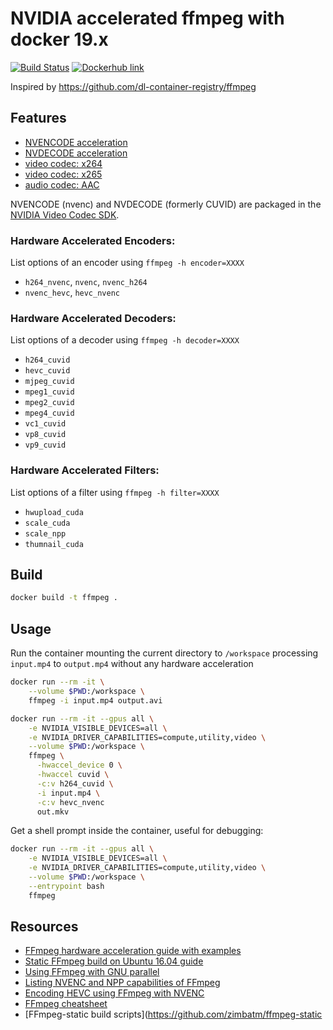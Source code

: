 # NVIDIA accelerated ffmpeg with docker 19.x

[![Build Status](https://travis-ci.org/romansavrulin/ffmpeg-cuda-docker.svg?branch=master)](https://travis-ci.org/romansavrulin/ffmpeg-cuda-docker)
[![Dockerhub link](https://img.shields.io/badge/hosted-dockerhub-22b8eb.svg)](https://hub.docker.com/r/romansavrulin/ffmpeg-cuda)

Inspired by https://github.com/dl-container-registry/ffmpeg

## Features

* [NVENCODE acceleration](https://developer.nvidia.com/nvidia-video-codec-sdk#NVENCFeatures)
* [NVDECODE acceleration](https://developer.nvidia.com/nvidia-video-codec-sdk#NVDECFeatures)
* [video codec: x264](https://www.videolan.org/developers/x264.html)
* [video codec: x265](https://www.videolan.org/developers/x265.html)
* [audio codec: AAC](https://github.com/mstorsjo/fdk-aac)

NVENCODE (nvenc) and NVDECODE (formerly CUVID) are packaged in the [NVIDIA Video Codec
SDK](https://developer.nvidia.com/nvidia-video-codec-sdk).

### Hardware Accelerated Encoders:

List options of an encoder using `ffmpeg -h encoder=XXXX`

* `h264_nvenc`, `nvenc`, `nvenc_h264` 
* `nvenc_hevc`, `hevc_nvenc`

### Hardware Accelerated Decoders:

List options of a decoder using `ffmpeg -h decoder=XXXX`

* `h264_cuvid`
* `hevc_cuvid`
* `mjpeg_cuvid`
* `mpeg1_cuvid`
* `mpeg2_cuvid`
* `mpeg4_cuvid`
* `vc1_cuvid`
* `vp8_cuvid`
* `vp9_cuvid`

### Hardware Accelerated Filters:

List options of a filter using `ffmpeg -h filter=XXXX`

* `hwupload_cuda`
* `scale_cuda`
* `scale_npp`
* `thumnail_cuda`

## Build

```bash
docker build -t ffmpeg .
```

## Usage

Run the container mounting the current directory to `/workspace` processing 
`input.mp4` to `output.mp4` without any hardware acceleration

```bash
docker run --rm -it \
    --volume $PWD:/workspace \
    ffmpeg -i input.mp4 output.avi
```

```bash
docker run --rm -it --gpus all \
    -e NVIDIA_VISIBLE_DEVICES=all \
    -e NVIDIA_DRIVER_CAPABILITIES=compute,utility,video \
    --volume $PWD:/workspace \
    ffmpeg \
      -hwaccel_device 0 \
      -hwaccel cuvid \
      -c:v h264_cuvid \
      -i input.mp4 \
      -c:v hevc_nvenc
      out.mkv
```

Get a shell prompt inside the container, useful for debugging:

```bash
docker run --rm -it --gpus all \
    -e NVIDIA_VISIBLE_DEVICES=all \
    -e NVIDIA_DRIVER_CAPABILITIES=compute,utility,video \
    --volume $PWD:/workspace \
    --entrypoint bash
    ffmpeg
```

## Resources

* [FFmpeg hardware acceleration guide with examples](https://trac.ffmpeg.org/wiki/HWAccelIntro)
* [Static FFmpeg build on Ubuntu 16.04 guide](https://gist.github.com/jniltinho/9c009e9771651aa4a004ad3d1f6857e3)
* [Using FFmpeg with GNU parallel](https://gist.github.com/Brainiarc7/18fca697891aea0e879f13ed092cb213)
* [Listing NVENC and NPP capabilities of FFmpeg](https://gist.github.com/Brainiarc7/c6164520f082c27ae7bbea9556d4a3ba)
* [Encoding HEVC using FFmpeg with NVENC](https://gist.github.com/Brainiarc7/8b471ff91319483cdb725f615908286e)
* [FFmpeg cheatsheet](https://gist.github.com/Brainiarc7/ebf3091efd2bf0a0ded0f9715cd43a38)
* [FFmpeg-static build scripts](https://github.com/zimbatm/ffmpeg-static
